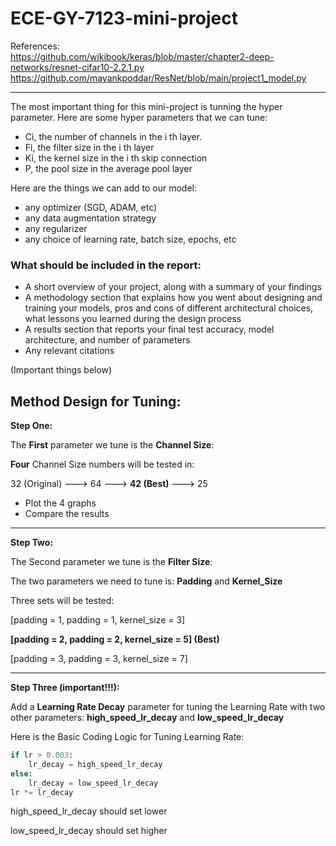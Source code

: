 # ECE-GY-7123-mini-project
References:     
https://github.com/wikibook/keras/blob/master/chapter2-deep-networks/resnet-cifar10-2.2.1.py   
https://github.com/mayankpoddar/ResNet/blob/main/project1_model.py  

-------------------------------------------------------------------------------------------------------------

The most important thing for this mini-project is tunning the hyper parameter. Here are some hyper parameters that we can tune:

- Ci, the number of channels in the i th layer.
- Fi, the filter size in the i th layer
- Ki, the kernel size in the i th skip connection
- P, the pool size in the average pool layer  

Here are the things we can add to our model:

- any optimizer (SGD, ADAM, etc)
-  any data augmentation strategy
-  any regularizer
-  any choice of learning rate, batch size, epochs, etc  

### What should be included in the report:

- A short overview of your project, along with a summary of your findings  
- A methodology section that explains how you went about designing and
  training your models, pros and cons of different architectural choices, what
  lessons you learned during the design process  
- A results section that reports your final test accuracy, model architecture,
  and number of parameters  
- Any relevant citations  

(Important things below)

## **Method Design for Tuning:**

**Step One:**

The **First** parameter we tune is the **Channel Size**:

**Four** Channel Size numbers will be tested in:

32 (Original) --->	64 --->	**42 (Best)**	--->	25

- Plot the 4 graphs
- Compare the results

---------------------------------------------------------------------

**Step Two:**

The Second parameter we tune is the **Filter Size**:

The two parameters we need to tune is: **Padding** and **Kernel_Size**

Three sets will be tested:

[padding = 1, padding = 1, kernel_size = 3]

**[padding = 2, padding = 2, kernel_size = 5] (Best)**

[padding = 3, padding = 3, kernel_size = 7]

---------------------------------------------------------------------

**Step Three (important!!!):**

Add a **Learning Rate Decay** parameter for tuning the Learning Rate with two other parameters: **high_speed_lr_decay** and **low_speed_lr_decay**

Here is the Basic Coding Logic for Tuning Learning Rate:

```python
if lr > 0.003:
    lr_decay = high_speed_lr_decay
else:
    lr_decay = low_speed_lr_decay
lr *= lr_decay
```

high_speed_lr_decay should set lower

low_speed_lr_decay should set higher









